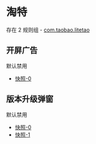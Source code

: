 # 淘特

存在 2 规则组 - [com.taobao.litetao](/src/apps/com.taobao.litetao.ts)

## 开屏广告

默认禁用

- [快照-0](https://i.gkd.li/i/12774851)

## 版本升级弹窗

默认禁用

- [快照-0](https://i.gkd.li/i/12843615)
- [快照-1](https://i.gkd.li/i/12843614)

